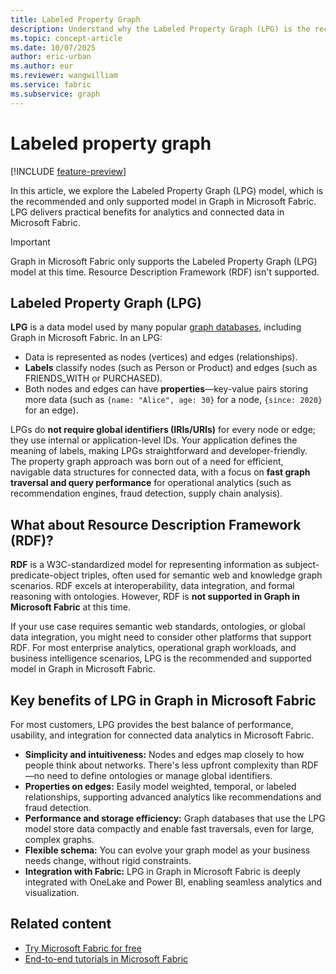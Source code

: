 ```yaml
---
title: Labeled Property Graph
description: Understand why the Labeled Property Graph (LPG) is the recommended and only supported model in Graph in Microsoft Fabric, and how it compares to RDF.
ms.topic: concept-article
ms.date: 10/07/2025
author: eric-urban
ms.author: eur
ms.reviewer: wangwilliam
ms.service: fabric
ms.subservice: graph
---
```


# Labeled property graph

[!INCLUDE [feature-preview](./includes/feature-preview-note.md)]

In this article, we explore the Labeled Property Graph (LPG) model, which is the recommended and only supported model in Graph in Microsoft Fabric. LPG delivers practical benefits for analytics and connected data in Microsoft Fabric.

> [!IMPORTANT]
> Graph in Microsoft Fabric only supports the Labeled Property Graph (LPG) model at this time. Resource Description Framework (RDF) isn't supported. 

## Labeled Property Graph (LPG)

**LPG** is a data model used by many popular [graph databases](graph-database.md), including Graph in Microsoft Fabric. In an LPG:
- Data is represented as nodes (vertices) and edges (relationships).
- **Labels** classify nodes (such as Person or Product) and edges (such as FRIENDS_WITH or PURCHASED).
- Both nodes and edges can have **properties**—key-value pairs storing more data (such as `{name: "Alice", age: 30}` for a node, `{since: 2020}` for an edge).

LPGs do **not require global identifiers (IRIs/URIs)** for every node or edge; they use internal or application-level IDs. Your application defines the meaning of labels, making LPGs straightforward and developer-friendly. The property graph approach was born out of a need for efficient, navigable data structures for connected data, with a focus on **fast graph traversal and query performance** for operational analytics (such as recommendation engines, fraud detection, supply chain analysis).

## What about Resource Description Framework (RDF)?

**RDF** is a W3C-standardized model for representing information as subject-predicate-object triples, often used for semantic web and knowledge graph scenarios. RDF excels at interoperability, data integration, and formal reasoning with ontologies. However, RDF is **not supported in Graph in Microsoft Fabric** at this time.

If your use case requires semantic web standards, ontologies, or global data integration, you might need to consider other platforms that support RDF. For most enterprise analytics, operational graph workloads, and business intelligence scenarios, LPG is the recommended and supported model in Graph in Microsoft Fabric.

## Key benefits of LPG in Graph in Microsoft Fabric

For most customers, LPG provides the best balance of performance, usability, and integration for connected data analytics in Microsoft Fabric.

- **Simplicity and intuitiveness:** Nodes and edges map closely to how people think about networks. There's less upfront complexity than RDF—no need to define ontologies or manage global identifiers.
- **Properties on edges:** Easily model weighted, temporal, or labeled relationships, supporting advanced analytics like recommendations and fraud detection.
- **Performance and storage efficiency:** Graph databases that use the LPG model store data compactly and enable fast traversals, even for large, complex graphs.
- **Flexible schema:** You can evolve your graph model as your business needs change, without rigid constraints.
- **Integration with Fabric:** LPG in Graph in Microsoft Fabric is deeply integrated with OneLake and Power BI, enabling seamless analytics and visualization.

## Related content

- [Try Microsoft Fabric for free](/fabric/fundamentals/fabric-trial)
- [End-to-end tutorials in Microsoft Fabric](/fabric/fundamentals/end-to-end-tutorials)
